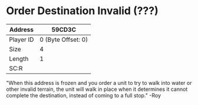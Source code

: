 
#  Order Destination Invalid (???)
Address   | 59CD3C
----------|-------------
Player ID | 0 (Byte Offset: 0)
Size 	  | 4
Length 	  | 1
SC:R      | 

"When this address is frozen and you order a unit to try to walk into water or other invalid terrain, the unit will walk in place when it determines it cannot complete the destination, instead of coming to a full stop." -Roy
